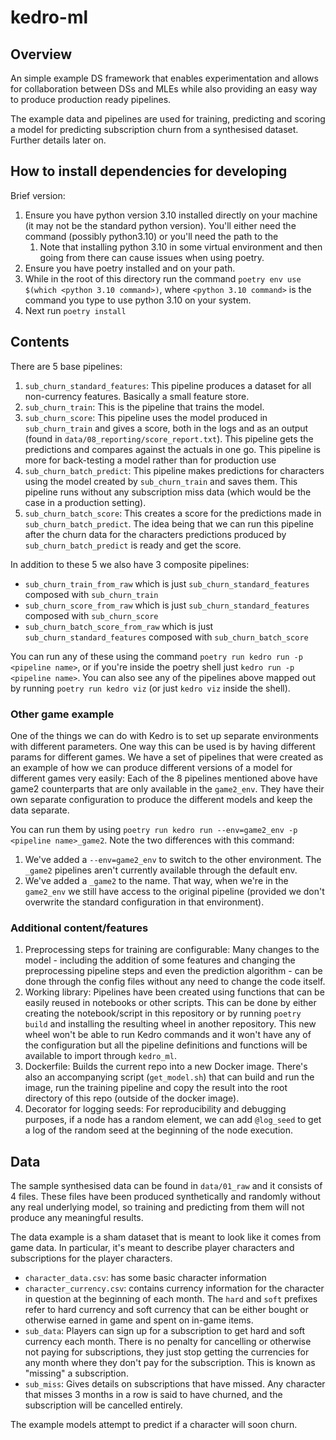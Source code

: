 # kedro-ml

## Overview

An simple example DS framework that enables experimentation and allows for collaboration between DSs and MLEs while also providing an easy way to produce production ready pipelines.

The example data and pipelines are used for training, predicting and scoring a model for predicting subscription churn from a synthesised dataset. Further details later on.

## How to install dependencies for developing

Brief version:

1. Ensure you have python version 3.10 installed directly on your machine (it may not be the standard python version). You'll either need the command (possibly python3.10) or you'll need the path to the 
   1. Note that installing python 3.10 in some virtual environment and then going from there can cause issues when using poetry.
2. Ensure you have poetry installed and on your path.
3. While in the root of this directory run the command `poetry env use $(which <python 3.10 command>)`, where `<python 3.10 command>` is the command you type to use python 3.10 on your system.
4. Next run `poetry install`


## Contents

There are 5 base pipelines:

1. `sub_churn_standard_features`: This pipeline produces a dataset for all non-currency features. Basically a small feature store. 
2. `sub_churn_train`: This is the pipeline that trains the model. 
3. `sub_churn_score`: This pipeline uses the model produced in `sub_churn_train` and gives a score, both in the logs and as an output (found in `data/08_reporting/score_report.txt`). This pipeline gets the predictions and compares against the actuals in one go. This pipeline is more for back-testing a model rather than for production use
4. `sub_churn_batch_predict`: This pipeline makes predictions for characters using the model created by `sub_churn_train` and saves them. This pipeline runs without any subscription miss data (which would be the case in a production setting).
5. `sub_churn_batch_score`: This creates a score for the predictions made in `sub_churn_batch_predict`. The idea being that we can run this pipeline after the churn data for the characters predictions produced by `sub_churn_batch_predict` is ready and get the score.

In addition to these 5 we also have 3 composite pipelines:
- `sub_churn_train_from_raw` which is just `sub_churn_standard_features` composed with `sub_churn_train`
- `sub_churn_score_from_raw` which is just `sub_churn_standard_features` composed with `sub_churn_score`
- `sub_churn_batch_score_from_raw` which is just `sub_churn_standard_features` composed with `sub_churn_batch_score`

You can run any of these using the command `poetry run kedro run -p <pipeline name>`, or if you're inside the poetry shell just `kedro run -p <pipeline name>`. You can also see any of the pipelines above mapped out by running `poetry run kedro viz` (or just `kedro viz` inside the shell).

### Other game example

One of the things we can do with Kedro is to set up separate environments with different parameters. One way this can be used is by having different params for different games. We have a set of pipelines that were created as an example of how we can produce different versions of a model for different games very easily: Each of the 8 pipelines mentioned above have game2 counterparts that are only available in the `game2_env`. They have their own separate configuration to produce the different models and keep the data separate.

You can run them by using `poetry run kedro run --env=game2_env -p <pipeline name>_game2`. Note the two differences with this command: 
1. We've added a `--env=game2_env` to switch to the other environment. The `_game2` pipelines aren't currently available through the default env.
2. We've added a `_game2` to the name. That way, when we're in the `game2_env` we still have access to the original pipeline (provided we don't overwrite the standard configuration in that environment).

### Additional content/features

1. Preprocessing steps for training are configurable: Many changes to the model - including the addition of some features and changing the preprocessing pipeline steps and even the prediction algorithm - can be done through the config files without any need to change the code itself.
2. Working library: Pipelines have been created using functions that can be easily reused in notebooks or other scripts. This can be done by either creating the notebook/script in this repository or by running `poetry build` and installing the resulting wheel in another repository. This new wheel won't be able to run Kedro commands and it won't have any of the configuration but all the pipeline definitions and functions will be available to import through `kedro_ml`.
3. Dockerfile: Builds the current repo into a new Docker image. There's also an accompanying script (`get_model.sh`) that can build and run the image, run the training pipeline and copy the result into the root directory of this repo (outside of the docker image).  
4. Decorator for logging seeds: For reproducibility and debugging purposes, if a node has a random element, we can add `@log_seed` to get a log of the random seed at the beginning of the node execution.

## Data

The sample synthesised data can be found in `data/01_raw` and it consists of 4 files. These files have been produced synthetically and randomly without any real underlying model, so training and predicting from them will not produce any meaningful results.

The data example is a sham dataset that is meant to look like it comes from game data. In particular, it's meant to describe player characters and subscriptions for the player characters. 

- `character_data.csv`: has some basic character information
- `character_currency.csv`: contains currency information for the character in question at the beginning of each month. The `hard` and `soft` prefixes refer to hard currency and soft currency that can be either bought or otherwise earned in game and spent on in-game items.
- `sub_data`: Players can sign up for a subscription to get hard and soft currency each month. There is no penalty for cancelling or otherwise not paying for subscriptions, they just stop getting the currencies for any month where they don't pay for the subscription. This is known as "missing" a subscription.
- `sub_miss`: Gives details on subscriptions that have missed. Any character that misses 3 months in a row is said to have churned, and the subscription will be cancelled entirely.

The example models attempt to predict if a character will soon churn.
